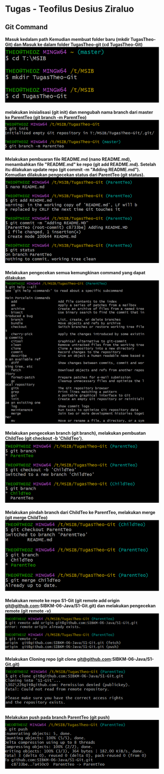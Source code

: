 # Tugas - Teofilus Desius Ziraluo


## Git Command 

#### Masuk kedalam path Kemudian membuat folder baru (mkdir TugasTheo-Git) dan Masuk ke dalam folder TugasTheo-git (cd TugasTheo-Git) ![](img/Screenshot%202024-02-29%20215637.png)

#### melakukan inisialisasi (git init) dan mengubah nama branch dari master ke ParentTeo (git branch -m ParentTeo) ![](img/Screenshot%202024-02-29%20215653.png)

#### Melakukan pembuaran file README.md (nano README.md), menambahkan file "README.md" ke repo (git add README.md). Setelah itu dilakukan update repo (git commit -m "Adding README.md"). Kemudian dilakukan pengecekan status dari ParentTeo (git status). ![](img/Screenshot%202024-02-29%20215719.png)


#### Melakukan pengecekan semua kemungkinan command yang dapat dilakukan ![](img/Screenshot%202024-02-29%20215736.png)


#### Melakukan pengecekan branch (git branch), melakukan pembuatan ChildTeo (git checkout -b 'ChildTeo'). ![](img/Screenshot%202024-02-29%20215824.png)


#### Melakukan pindah branch dari ChildTeo ke ParentTeo, melakukan merge (git merge ChildTeo) ![](img/Screenshot%202024-02-29%20215957.png)


#### Melakukan remote ke repo S1-Git (git remote add origin git@github.com:SIBKM-06-Java/S1-Git.git) dan melakukan pengecekan remote (git remote -v) ![](img/Screenshot%202024-02-29%20232236.png)


#### Melakukan Cloning repo (git clone git@github.com:SIBKM-06-Java/S1-Git.git) ![](img/Screenshot%202024-02-29%20232513.png)


#### Melakukan push pada branch ParentTeo (git push) ![](img/Screenshot%202024-02-29%20232636.png)
